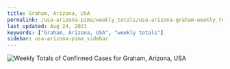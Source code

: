 ```yaml
---
title: Graham, Arizona, USA
permalink: /usa-arizona-pima/weekly_totals/usa-arizona-graham-weekly_totals.html
last_updated: Aug 24, 2021
keywords: ["Graham, Arizona, USA", "weekly totals"]
sidebar: usa-arizona-pima_sidebar
---
```


![Weekly Totals of Confirmed Cases for Graham, Arizona, USA](/covid_tracker/images/graphs/usa-arizona-graham-weekly_totals_graph.png)
